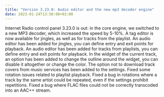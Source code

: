 ```yaml
---
title: "Version 3.23.0: Audio editor and the new mp3 decoder engine"
date: 2023-01-24T13:50:08+03:00
---
```


Internet Radio control panel 3.23.0 is out: in the core engine, we switched to a new MP3 decoder, which increased the speed by 5-10%. A tag editor is now available for jingles, as well as for tracks from the playlist. An audio editor has been added for jingles, you can define entry and exit points for playback. An audio editor has been added for tracks from playlists, you can define entry and exit points for playback. In the widget of the current track, an option has been added to change the outline around the widget, you can disable it altogether or change the color. The option not to download track covers from music services has been added to the settings. Fixed some rotation issues related to playlist playback. Fixed a bug in rotations where a track by the same artist could be repeated, even if the settings prohibit repetitions. Fixed a bug where FLAC files could not be correctly transcoded into an AAC++ stream.